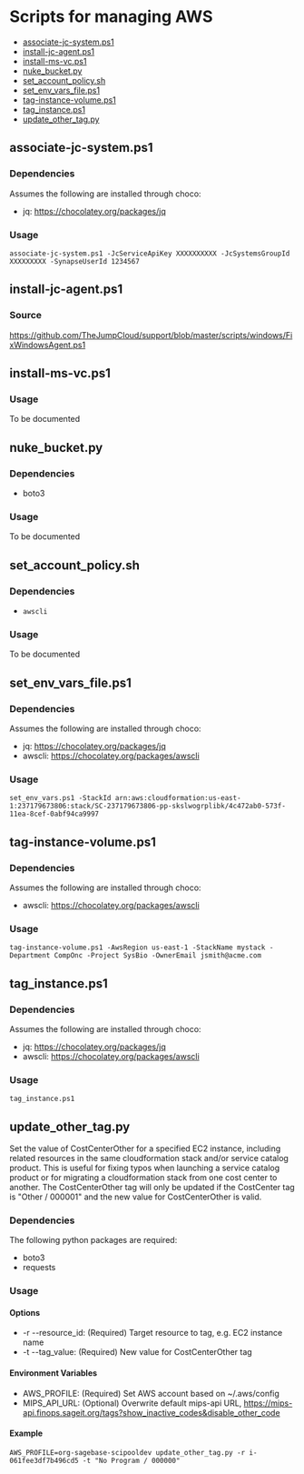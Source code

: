 # Scripts for managing AWS

* [associate-jc-system.ps1](#associate-jc-systemps1)
* [install-jc-agent.ps1](#install-jc-agentps1)
* [install-ms-vc.ps1](#install-ms-vcps1)
* [nuke_bucket.py](#nuke_bucketpy)
* [set_account_policy.sh](#set_account_policysh)
* [set_env_vars_file.ps1](#set_env_vars_fileps1)
* [tag-instance-volume.ps1](#tag-instance-volumeps1)
* [tag_instance.ps1](#tag_instanceps1)
* [update_other_tag.py](#update_other_tagpy)


## associate-jc-system.ps1

### Dependencies

Assumes the following are installed through choco:
* jq: https://chocolatey.org/packages/jq

### Usage

```
associate-jc-system.ps1 -JcServiceApiKey XXXXXXXXXX -JcSystemsGroupId XXXXXXXXX -SynapseUserId 1234567
```

## install-jc-agent.ps1

### Source

https://github.com/TheJumpCloud/support/blob/master/scripts/windows/FixWindowsAgent.ps1


## install-ms-vc.ps1

### Usage

To be documented


## nuke_bucket.py

### Dependencies

* boto3

### Usage

To be documented


## set_account_policy.sh

### Dependencies

* `awscli`

### Usage

To be documented


## set_env_vars_file.ps1

### Dependencies

Assumes the following are installed through choco:
* jq: https://chocolatey.org/packages/jq
* awscli: https://chocolatey.org/packages/awscli

### Usage

```
set_env_vars.ps1 -StackId arn:aws:cloudformation:us-east-1:237179673806:stack/SC-237179673806-pp-skslwogrplibk/4c472ab0-573f-11ea-8cef-0abf94ca9997
```

## tag-instance-volume.ps1

### Dependencies

Assumes the following are installed through choco:
* awscli: https://chocolatey.org/packages/awscli

### Usage

```
tag-instance-volume.ps1 -AwsRegion us-east-1 -StackName mystack -Department CompOnc -Project SysBio -OwnerEmail jsmith@acme.com
```


## tag_instance.ps1

### Dependencies

Assumes the following are installed through choco:
* jq: https://chocolatey.org/packages/jq
* awscli: https://chocolatey.org/packages/awscli

### Usage

```
tag_instance.ps1
```

## update_other_tag.py

Set the value of CostCenterOther for a specified EC2 instance, including related resources in the same cloudformation stack
and/or service catalog product. This is useful for fixing typos when launching a service catalog product or for migrating a
cloudformation stack from one cost center to another. The CostCenterOther tag will only be updated if the CostCenter tag is
"Other / 000001" and the new value for CostCenterOther is valid.

### Dependencies

The following python packages are required:

* boto3
* requests

### Usage

#### Options

* -r --resource_id: (Required) Target resource to tag, e.g. EC2 instance name
* -t --tag_value:   (Required) New value for CostCenterOther tag

#### Environment Variables

* AWS_PROFILE:  (Required) Set AWS account based on ~/.aws/config
* MIPS_API_URL: (Optional) Overwrite default mips-api URL, https://mips-api.finops.sageit.org/tags?show_inactive_codes&disable_other_code

#### Example
```
AWS_PROFILE=org-sagebase-scipooldev update_other_tag.py -r i-061fee3df7b496cd5 -t "No Program / 000000"
```
